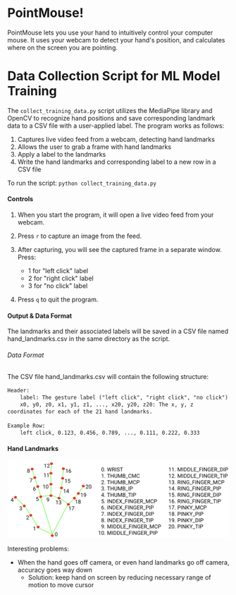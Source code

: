 # PointMouse!

PointMouse lets you use your hand to intuitively control your computer mouse. It uses your webcam to detect your hand's position, and calculates where on the screen you are pointing.


# Data Collection Script for ML Model Training
The `collect_training_data.py` script utilizes the MediaPipe library and OpenCV to recognize hand positions and save corresponding landmark data to a CSV file with a user-applied label. The program works as follows:

1) Captures live video feed from a webcam, detecting hand landmarks
2) Allows the user to grab a frame with hand landmarks
3) Apply a label to the landmarks
4) Write the hand landmarks and corresponding label to a new row in a CSV file

To run the script: `python collect_training_data.py`

#### Controls

1) When you start the program, it will open a live video feed from your webcam.
2) Press `r` to capture an image from the feed.
3) After capturing, you will see the captured frame in a separate window. Press:
    - 1 for "left click" label
    - 2 for "right click" label
    - 3 for "no click" label

4) Press `q` to quit the program.

#### Output & Data Format
The landmarks and their associated labels will be saved in a CSV file named hand_landmarks.csv in the same directory as the script.

###### Data Format 
The CSV file hand_landmarks.csv will contain the following structure:

    Header:
        label: The gesture label ("left click", "right click", "no click")
        x0, y0, z0, x1, y1, z1, ..., x20, y20, z20: The x, y, z coordinates for each of the 21 hand landmarks.

    Example Row:
        left click, 0.123, 0.456, 0.789, ..., 0.111, 0.222, 0.333


#### Hand Landmarks
![Hand Landmarks](hand-landmarks.png)



Interesting problems:
 - When the hand goes off camera, or even hand landmarks go off camera, accuracy goes way down
    - Solution: keep hand on screen by reducing necessary range of motion to move cursor